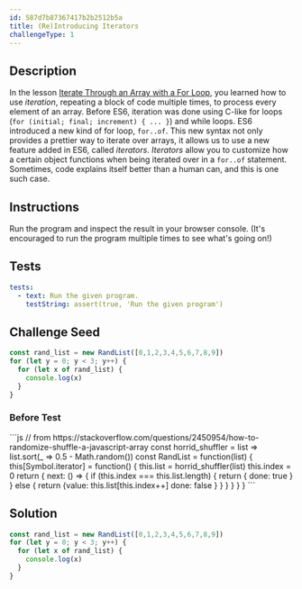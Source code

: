 ```yaml
---
id: 587d7b87367417b2b2512b5a
title: (Re)Introducing Iterators
challengeType: 1
---
```


## Description
<section id='description'>
In the lesson <a href=\"/javascript-algorithms-and-data-structures/basic-javascript/iterate-through-an-array-with-a-for-loop/\">Iterate Through an Array with a For Loop</a>, you learned how to use <i>iteration</i>, repeating a block of code multiple times, to process every element of an array. Before ES6, iteration was done using C-like for loops (<code>for (initial; final; increment) { ... }</code>) and while loops.
ES6 introduced a new kind of for loop, <code>for..of</code>. This new syntax not only provides a prettier way to iterate over arrays, it allows us to use a new feature added in ES6, called <i>iterators</i>.
<i>Iterators</i> allow you to customize how a certain object functions when being iterated over in a <code>for..of</code> statement.
Sometimes, code explains itself better than a human can, and this is one such case. 
</section>

## Instructions
<section id='instructions'>
Run the program and inspect the result in your browser console. (It's encouraged to run the program multiple times to see what's going on!)
</section>

## Tests
<section id='tests'>

```yml
tests:
  - text: Run the given program.
    testString: assert(true, 'Run the given program')
```

</section>

## Challenge Seed
<section id='challengeSeed'>

<div id='js-seed'>

```js
const rand_list = new RandList([0,1,2,3,4,5,6,7,8,9])
for (let y = 0; y < 3; y++) {
  for (let x of rand_list) {
    console.log(x)
  }
}
```

</div>

### Before Test
<div id="js-setup">
```js
// from https://stackoverflow.com/questions/2450954/how-to-randomize-shuffle-a-javascript-array
const horrid_shuffler = list => list.sort(_ => 0.5 - Math.random())
const RandList = function(list) {
  this[Symbol.iterator] = function() {
    this.list = horrid_shuffler(list)
    this.index = 0
    return {
      next: () => {
        if (this.index === this.list.length) {
          return { done: true }
        } else {
          return {value: this.list[this.index++] done: false }
        }
      }
    }
  }
}
```
</div>

</section>

## Solution
<section id='solution'>

```js
const rand_list = new RandList([0,1,2,3,4,5,6,7,8,9])
for (let y = 0; y < 3; y++) {
  for (let x of rand_list) {
    console.log(x)
  }
}
```
</section>
